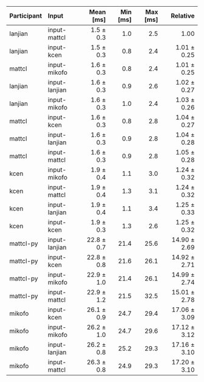 | Participant | Input | Mean [ms] | Min [ms] | Max [ms] | Relative |
|:---|:---|---:|---:|---:|---:|
| lanjian | input-mattcl | 1.5 ± 0.3 | 1.0 | 2.5 | 1.00 |
| lanjian | input-kcen | 1.5 ± 0.3 | 0.8 | 2.4 | 1.01 ± 0.25 |
| mattcl | input-mikofo | 1.6 ± 0.3 | 0.8 | 2.4 | 1.01 ± 0.25 |
| lanjian | input-lanjian | 1.6 ± 0.3 | 0.9 | 2.6 | 1.02 ± 0.27 |
| lanjian | input-mikofo | 1.6 ± 0.3 | 1.0 | 2.4 | 1.03 ± 0.26 |
| mattcl | input-kcen | 1.6 ± 0.3 | 0.8 | 2.8 | 1.04 ± 0.27 |
| mattcl | input-lanjian | 1.6 ± 0.3 | 0.9 | 2.8 | 1.04 ± 0.28 |
| mattcl | input-mattcl | 1.6 ± 0.3 | 0.9 | 2.8 | 1.05 ± 0.28 |
| kcen | input-mikofo | 1.9 ± 0.4 | 1.1 | 3.0 | 1.24 ± 0.32 |
| kcen | input-mattcl | 1.9 ± 0.4 | 1.3 | 3.1 | 1.24 ± 0.32 |
| kcen | input-lanjian | 1.9 ± 0.4 | 1.1 | 3.4 | 1.25 ± 0.33 |
| kcen | input-kcen | 1.9 ± 0.3 | 1.3 | 2.6 | 1.25 ± 0.32 |
| mattcl-py | input-lanjian | 22.8 ± 0.7 | 21.4 | 25.6 | 14.90 ± 2.69 |
| mattcl-py | input-kcen | 22.8 ± 0.8 | 21.6 | 26.1 | 14.92 ± 2.71 |
| mattcl-py | input-mikofo | 22.9 ± 1.0 | 21.4 | 26.1 | 14.99 ± 2.74 |
| mattcl-py | input-mattcl | 22.9 ± 1.2 | 21.5 | 32.5 | 15.01 ± 2.78 |
| mikofo | input-kcen | 26.1 ± 0.9 | 24.7 | 29.4 | 17.06 ± 3.09 |
| mikofo | input-mikofo | 26.2 ± 1.0 | 24.7 | 29.6 | 17.12 ± 3.12 |
| mikofo | input-lanjian | 26.2 ± 0.8 | 25.2 | 29.3 | 17.16 ± 3.10 |
| mikofo | input-mattcl | 26.3 ± 0.8 | 24.9 | 29.3 | 17.20 ± 3.10 |
